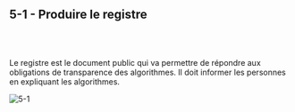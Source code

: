 ## 5-1 - Produire le registre

<br></br>

Le registre est le document public qui va permettre de répondre aux obligations de transparence des algorithmes. Il doit informer les personnes en expliquant les algorithmes.

![5-1](/images/algo/5-1.png)
